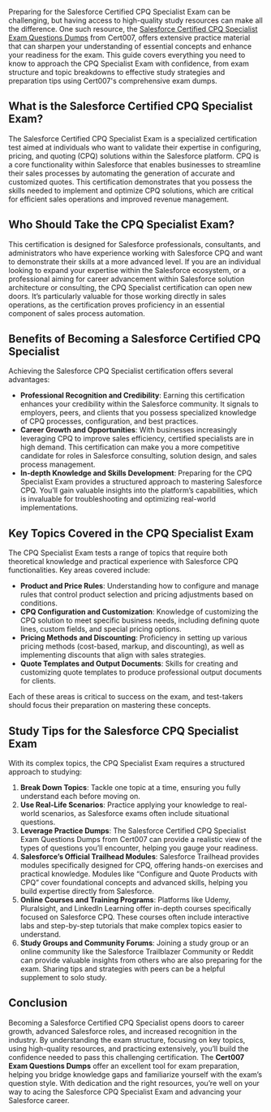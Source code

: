 <p>Preparing for the Salesforce Certified CPQ Specialist Exam can be challenging, but having access to high-quality study resources can make all the difference. One such resource, the <a href="https://www.cert007.com/exam/certified-cpq-specialist/">Salesforce Certified CPQ Specialist Exam Questions Dumps</a> from Cert007, offers extensive practice material that can sharpen your understanding of essential concepts and enhance your readiness for the exam. This guide covers everything you need to know to approach the CPQ Specialist Exam with confidence, from exam structure and topic breakdowns to effective study strategies and preparation tips using Cert007&#39;s comprehensive exam dumps.</p>

<h2><strong>What is the Salesforce Certified CPQ Specialist Exam?</strong></h2>

<p>The Salesforce Certified CPQ Specialist Exam is a specialized certification test aimed at individuals who want to validate their expertise in configuring, pricing, and quoting (CPQ) solutions within the Salesforce platform. CPQ is a core functionality within Salesforce that enables businesses to streamline their sales processes by automating the generation of accurate and customized quotes. This certification demonstrates that you possess the skills needed to implement and optimize CPQ solutions, which are critical for efficient sales operations and improved revenue management.</p>

<h2><strong>Who Should Take the CPQ Specialist Exam?</strong></h2>

<p>This certification is designed for Salesforce professionals, consultants, and administrators who have experience working with Salesforce CPQ and want to demonstrate their skills at a more advanced level. If you are an individual looking to expand your expertise within the Salesforce ecosystem, or a professional aiming for career advancement within Salesforce solution architecture or consulting, the CPQ Specialist certification can open new doors. It&rsquo;s particularly valuable for those working directly in sales operations, as the certification proves proficiency in an essential component of sales process automation.</p>

<h2><strong>Benefits of Becoming a Salesforce Certified CPQ Specialist</strong></h2>

<p>Achieving the Salesforce CPQ Specialist certification offers several advantages:</p>

<ul>
	<li><strong>Professional Recognition and Credibility</strong>: Earning this certification enhances your credibility within the Salesforce community. It signals to employers, peers, and clients that you possess specialized knowledge of CPQ processes, configuration, and best practices.</li>
	<li><strong>Career Growth and Opportunities</strong>: With businesses increasingly leveraging CPQ to improve sales efficiency, certified specialists are in high demand. This certification can make you a more competitive candidate for roles in Salesforce consulting, solution design, and sales process management.</li>
	<li><strong>In-depth Knowledge and Skills Development</strong>: Preparing for the CPQ Specialist Exam provides a structured approach to mastering Salesforce CPQ. You&rsquo;ll gain valuable insights into the platform&rsquo;s capabilities, which is invaluable for troubleshooting and optimizing real-world implementations.</li>
</ul>

<h2><strong>Key Topics Covered in the CPQ Specialist Exam</strong></h2>

<p>The CPQ Specialist Exam tests a range of topics that require both theoretical knowledge and practical experience with Salesforce CPQ functionalities. Key areas covered include:</p>

<ul>
	<li><strong>Product and Price Rules</strong>: Understanding how to configure and manage rules that control product selection and pricing adjustments based on conditions.</li>
	<li><strong>CPQ Configuration and Customization</strong>: Knowledge of customizing the CPQ solution to meet specific business needs, including defining quote lines, custom fields, and special pricing options.</li>
	<li><strong>Pricing Methods and Discounting</strong>: Proficiency in setting up various pricing methods (cost-based, markup, and discounting), as well as implementing discounts that align with sales strategies.</li>
	<li><strong>Quote Templates and Output Documents</strong>: Skills for creating and customizing quote templates to produce professional output documents for clients.</li>
</ul>

<p>Each of these areas is critical to success on the exam, and test-takers should focus their preparation on mastering these concepts.</p>

<h2><strong>Study Tips for the Salesforce CPQ Specialist Exam</strong></h2>

<p>With its complex topics, the CPQ Specialist Exam requires a structured approach to studying:</p>

<ol>
	<li><strong>Break Down Topics</strong>: Tackle one topic at a time, ensuring you fully understand each before moving on.</li>
	<li><strong>Use Real-Life Scenarios</strong>: Practice applying your knowledge to real-world scenarios, as Salesforce exams often include situational questions.</li>
	<li><strong>Leverage Practice Dumps</strong>: The Salesforce Certified CPQ Specialist Exam Questions Dumps from Cert007 can provide a realistic view of the types of questions you&rsquo;ll encounter, helping you gauge your readiness.</li>
	<li><strong>Salesforce&rsquo;s Official Trailhead Modules</strong>: Salesforce Trailhead provides modules specifically designed for CPQ, offering hands-on exercises and practical knowledge. Modules like &ldquo;Configure and Quote Products with CPQ&rdquo; cover foundational concepts and advanced skills, helping you build expertise directly from Salesforce.</li>
	<li><strong>Online Courses and Training Programs</strong>: Platforms like Udemy, Pluralsight, and LinkedIn Learning offer in-depth courses specifically focused on Salesforce CPQ. These courses often include interactive labs and step-by-step tutorials that make complex topics easier to understand.</li>
	<li><strong>Study Groups and Community Forums</strong>: Joining a study group or an online community like the Salesforce Trailblazer Community or Reddit can provide valuable insights from others who are also preparing for the exam. Sharing tips and strategies with peers can be a helpful supplement to solo study.</li>
</ol>

<h2><strong>Conclusion</strong></h2>

<p>Becoming a Salesforce Certified CPQ Specialist opens doors to career growth, advanced Salesforce roles, and increased recognition in the industry. By understanding the exam structure, focusing on key topics, using high-quality resources, and practicing extensively, you&rsquo;ll build the confidence needed to pass this challenging certification. The <strong>Cert007 Exam Questions Dumps</strong> offer an excellent tool for exam preparation, helping you bridge knowledge gaps and familiarize yourself with the exam&rsquo;s question style. With dedication and the right resources, you&rsquo;re well on your way to acing the Salesforce CPQ Specialist Exam and advancing your Salesforce career.</p>

<p><!-- notionvc: 0b48054b-1822-4337-85de-4bd150e449d1 --></p>

